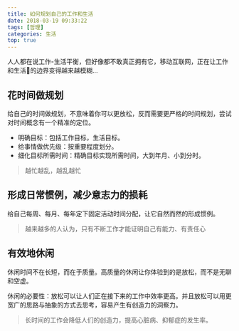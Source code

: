 ```yaml
---
title: 如何规划自己的工作和生活
date: 2018-03-19 09:33:22
tags: [哲理]
categories: 生活
top: true
---
```

人人都在说工作-生活平衡，但好像都不敢真正拥有它，移动互联网，正在让工作和生活的边界变得越来越模糊...

## 花时间做规划

给自己的时间做规划，不意味着你可以更放松，反而需要更严格的时间规划，尝试对时间概念有一个精准的定位。

* 明确目标：包括工作目标，生活目标。
* 给事情做优先级：按重要程度划分。
* 细化目标所需时间：精确目标实现所需时间，大到年月、小到分时。

> 越忙越乱，越乱越忙

## 形成日常惯例，减少意志力的损耗

给自己每周、每月、每年定下固定活动时间分配，让它自然而然的形成惯例。

> 越来越多的人认为，只有不断工作才能证明自己有能力、有责任心

## 有效地休闲

休闲时间不在长短，而在于质量。高质量的休闲让你体验到的是放松，而不是无聊和空虚。

休闲的必要性：放松可以让人们正在接下来的工作中效率更高。并且放松可以用更宽广的思路与抽象的方式去思考，容易产生有创造力的洞察力。

> 长时间的工作会降低人们的创造力，提高心脏病、抑郁症的发生率。
